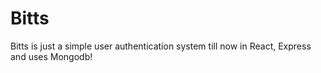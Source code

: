 
# Bitts

Bitts is just a simple user authentication system till now in React, Express and uses Mongodb!

